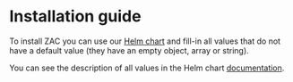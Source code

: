 # Installation guide

To install ZAC you can use our [Helm chart](../../helm) and fill-in all values that do not have a default value (they have an empty object, array or string).

You can see the description of all values in the Helm chart [documentation](../../helm/README.md).
